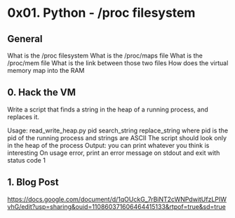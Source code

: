 # 0x01. Python - /proc filesystem
## General
What is the /proc filesystem
What is the /proc/maps file
What is the /proc/mem file
What is the link between those two files
How does the virtual memory map into the RAM

## 0. Hack the VM
Write a script that finds a string in the heap of a running process, and replaces it.

Usage: read_write_heap.py pid search_string replace_string
where pid is the pid of the running process
and strings are ASCII
The script should look only in the heap of the process
Output: you can print whatever you think is interesting
On usage error, print an error message on stdout and exit with status code 1

## 1. Blog Post
https://docs.google.com/document/d/1qOUckG_7rBiNT2cWNPdwitUfzLPIWvhG/edit?usp=sharing&ouid=110860371606464415133&rtpof=true&sd=true
